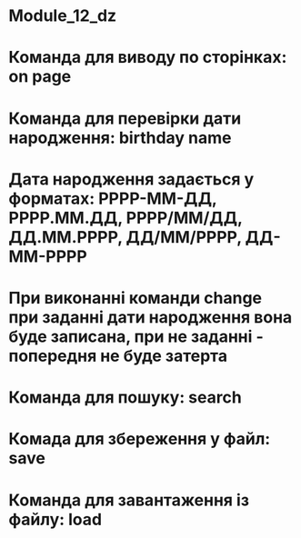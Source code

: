 # Module_12_dz

# Команда для виводу по сторінках: on page

# Команда для перевірки дати народження: birthday name

# Дата народження задається у форматах: РРРР-ММ-ДД, РРРР.ММ.ДД, РРРР/ММ/ДД, ДД.ММ.РРРР, ДД/ММ/РРРР, ДД-ММ-РРРР

# При виконанні команди change при заданні дати народження вона буде записана, при не заданні - попередня не буде затерта

# Команда для пошуку: search

# Комада для збереження у файл: save

# Команда для завантаження із файлу: load
